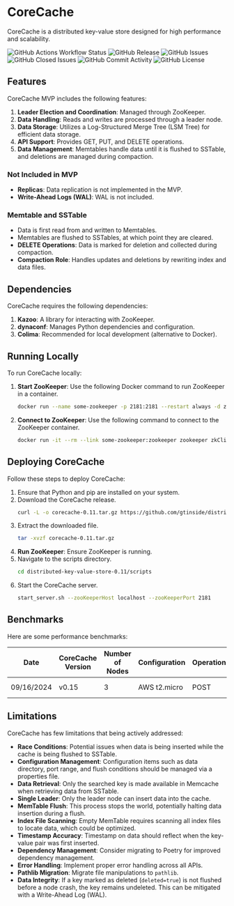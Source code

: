 # CoreCache

CoreCache is a distributed key-value store designed for high performance and scalability.

![GitHub Actions Workflow Status](https://img.shields.io/github/actions/workflow/status/gtinside/distributed-key-value-store/validate.yaml?style=plastic&label=Unit%20Tests) 
![GitHub Release](https://img.shields.io/github/v/release/gtinside/distributed-key-value-store?style=plastic&color=red) 
![GitHub Issues](https://img.shields.io/github/issues/gtinside/distributed-key-value-store?style=plastic) 
![GitHub Closed Issues](https://img.shields.io/github/issues-pr-closed/gtinside/distributed-key-value-store?style=plastic&color=blue) 
![GitHub Commit Activity](https://img.shields.io/github/commit-activity/w/gtinside/distributed-key-value-store?style=plastic&color=orange) 
![GitHub License](https://img.shields.io/github/license/gtinside/distributed-key-value-store?style=plastic)

## Features

CoreCache MVP includes the following features:
1. **Leader Election and Coordination**: Managed through ZooKeeper.
2. **Data Handling**: Reads and writes are processed through a leader node.
3. **Data Storage**: Utilizes a Log-Structured Merge Tree (LSM Tree) for efficient data storage.
4. **API Support**: Provides GET, PUT, and DELETE operations.
5. **Data Management**: Memtables handle data until it is flushed to SSTable, and deletions are managed during compaction.

### Not Included in MVP
- **Replicas**: Data replication is not implemented in the MVP.
- **Write-Ahead Logs (WAL)**: WAL is not included.

### Memtable and SSTable
- Data is first read from and written to Memtables.
- Memtables are flushed to SSTables, at which point they are cleared.
- **DELETE Operations**: Data is marked for deletion and collected during compaction.
- **Compaction Role**: Handles updates and deletions by rewriting index and data files.

## Dependencies

CoreCache requires the following dependencies:
1. **Kazoo**: A library for interacting with ZooKeeper.
2. **dynaconf**: Manages Python dependencies and configuration.
3. **Colima**: Recommended for local development (alternative to Docker).

## Running Locally

To run CoreCache locally:
1. **Start ZooKeeper**: Use the following Docker command to run ZooKeeper in a container.
    ```bash
    docker run --name some-zookeeper -p 2181:2181 --restart always -d zookeeper
    ```
2. **Connect to ZooKeeper**: Use the following command to connect to the ZooKeeper container.
    ```bash
    docker run -it --rm --link some-zookeeper:zookeeper zookeeper zkCli.sh -server zookeeper
    ```

## Deploying CoreCache

Follow these steps to deploy CoreCache:
1. Ensure that Python and pip are installed on your system.
2. Download the CoreCache release.
    ```bash
    curl -L -o corecache-0.11.tar.gz https://github.com/gtinside/distributed-key-value-store/archive/refs/tags/0.11.tar.gz
    ```
3. Extract the downloaded file.
    ```bash
    tar -xvzf corecache-0.11.tar.gz
    ```
4. **Run ZooKeeper**: Ensure ZooKeeper is running.
5. Navigate to the scripts directory.
    ```bash
    cd distributed-key-value-store-0.11/scripts
    ```
6. Start the CoreCache server.
    ```bash
    start_server.sh --zooKeeperHost localhost --zooKeeperPort 2181
    ```

## Benchmarks

Here are some performance benchmarks:

| Date       | CoreCache Version | Number of Nodes | Configuration | Operation | Total Requests | Max Throughput   | Avg Latency | p95 Latency | Detailed Report |
|------------|-------------------|-----------------|---------------|-----------|----------------|------------------|-------------|-------------|-----------------|
| 09/16/2024 | v0.15             | 3               | AWS t2.micro   | POST      | 10K            | 31.2 requests/sec | 3.53 ms     | 12.2 ms     | [More Details](./load-tests/v0.15/Load%20Testing%20(09:16)%20-%2016%20Sep,%2000:44%20-%20Dashboards%20-%20Grafana.pdf) |

## Limitations

CoreCache has few limitations that being actively addressed:
- **Race Conditions**: Potential issues when data is being inserted while the cache is being flushed to SSTable.
- **Configuration Management**: Configuration items such as data directory, port range, and flush conditions should be managed via a properties file.
- **Data Retrieval**: Only the searched key is made available in Memcache when retrieving data from SSTable.
- **Single Leader**: Only the leader node can insert data into the cache.
- **MemTable Flush**: This process stops the world, potentially halting data insertion during a flush.
- **Index File Scanning**: Empty MemTable requires scanning all index files to locate data, which could be optimized.
- **Timestamp Accuracy**: Timestamp on data should reflect when the key-value pair was first inserted.
- **Dependency Management**: Consider migrating to Poetry for improved dependency management.
- **Error Handling**: Implement proper error handling across all APIs.
- **Pathlib Migration**: Migrate file manipulations to `pathlib`.
- **Data Integrity**: If a key marked as deleted (`deleted=true`) is not flushed before a node crash, the key remains undeleted. This can be mitigated with a Write-Ahead Log (WAL).

